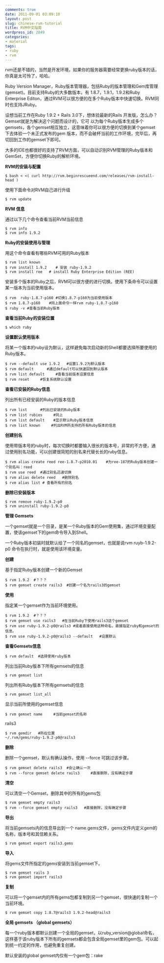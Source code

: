 ```yaml
---
comments: true
date: 2011-09-01 03:09:10
layout: post
slug: chinese-rvm-tutorial
title: RVM中文指南
wordpress_id: 2849
categories:
- material
tags:
- ruby
- rvm
---
```


rvm还是不错的，当然是开发环境，如果你的服务器需要经常更换ruby版本的话，你真是太可怜了，哈哈。

Ruby Version Manager，Ruby版本管理器，包括Ruby的版本管理和Gem库管理(gemset)。目前支持Ruby的大多数版本，有 1.8.7，1.9.1，1.9.2和Ruby Enterprise Editon，通过RVM可以很方便的在多个Ruby版本中快速切换。RVM同时也支持JRuby。

设想当前工作在Ruby 1.9.2 + Rails 3.0下，想体验最新的Rails 开发版，怎么办？Gemset就是为解决这个问题而设计的，它可 以为每个Ruby版本生成多个gemsets，各个gemset相互独立，这意味着你可以很方便的切换到某个gemset下去体验一个未正式发布的gem 版本，而不会破杯当前的工作环境，完毕后，再切回到工作的gemset下即可。

大多的IDE也都很好的支持了RVM方面，可以自动识别RVM管理的Ruby版本和GemSet，方便你切换Ruby的解析环境。



**RVM的安装与配置**


    
    
    $ bash < <( curl http://rvm.beginrescueend.com/releases/rvm-install-head )
    


使用下面命令对RVM自己进行升级


    
    
    $ rvm update
    



**RVM 信息**

通过以下几个命令查看当前RVM当前信息


    
    
    $ rvm info
    $ rvm info 1.9.2
    



**Ruby的安装使用与管理**

用这个命令查看有哪些RVM可用的Ruby版本


    
    
    $ rvm list known
    $ rvm install 1.9.2    # 安装 ruby-1.9.2
    $ rvm install ree   # install Ruby Enterprise Edition (REE)
    


 
安装多个版本的Ruby之后，RVM可以很方便的进行切换。使用下条命令可以设置某一版本为当前使用版本。


    
    
    $ rvm  ruby-1.8.7-p160 #切换1.8.7-p160为当前使用版本
    $ rvm 1.8.7-p160    #同上面命令一样rvm ruby-1.8.7-p160
    $ ruby -v #查看当前Ruby版本
    



**查看当前Ruby的安装位置**


    
    
    $ which ruby
    



**设置默认使用版本**

将某一个版本的ruby设为默认，这样避免每次启动新的Shell都要选择所要使用的Ruby版本。


    
    
    $ rvm --default use 1.9.2   #设置1.9.2为默认版本
    $ rvm default      #通过default可以快速回到默认版本
    $ rvm list default     #查看当前版本设置信息
    $ rvm reset     #恢复系统默认设置 
    



**查看已安装的Ruby信息**

列出所有已经安装的Ruby的版本信息


    
    
    $ rvm list      #列出已安装的Ruby版本
    $ rvm list rubies     #同上
    $ rvm list default    #显示默认Ruby版本信息
    $ rvm list known     #列出RVM所支持的所有Ruby版本的信息
    



**创建别名**

使用带版本号的ruby时，每次切换时都要输入很长的版本号，非常的不方便，通过使用别名功能，可以创建很简短的别名来代替长长的ruby信息。


    
    
    $ rvm alias create reed ree-1.8.7-p2010.01    #为ree-187的Ruby版本创建一个别名叫：reed
    $ rvm use reed  #通过别名迅速切换
    $ rvm alias delete reed   #删除别名
    $ rvm alias list # 查看所有的别名
    



**删除已安装版本**


    
    
    $ rvm remove ruby-1.9.2-p0
    $ rvm uninstall ruby-1.9.2-p0
    



**管理 Gemsets**

一个gemset就是一个目录，是某一个Ruby版本的Gem使用集，通过环境变量配置，使该gemset下的gem命令导入到Shell。

一个Ruby版本初装时就默认给了一个同名的gemset，也就是说rvm ruyb-1.9.2-p0 命令在执行时，就是使用该环境变量。

**创建**

基于指定Ruby版本创建一个新的Gemset


    
    
    $ rvm 1.9.2  #？？？
    $ rvm gemset create rails3  #创建一个名为rails3的gemset
    


 
**使用**

指定某一个gemset作为当前环境使用。


    
    
    $ rvm 1.9.2  #？？？
    $ rvm gemset use rails3   #在当前Ruby下使用rails3这个gemset
    $ rvm use ruby-1.9.2-p0@rails3 #或者直接使用这种命名，直接指定ruby和gemset的信息。
    $ rvm use ruby-1.9.2-p0@rails3 --default   #设置默认
    


 
**查看Gemsets信息**


    
    
    $ rvm default  #选择使用ruby版本
    



列出当前Ruby版本下所有gemsets的信息


    
    
    $ rvm gemset list
    



列出所有Ruby版本下所有gemsets的信息


    
    
    $ rvm gemset list_all
    



显示当前所使用的gemset信息


    
    
    $ rvm gemset name     #当前gemset的名称
    



rails3


    
    
    $ rvm gemdir   #所在位置
    ~/.rvm/gems/ruby-1.9.2-p0@rails3
    



**删除**

删除一个gemset，默认有确认操作，使用 --force 可跳过该步骤。


    
    
    $ rvm gemset delete rails3  #会让确认一次
    $ rvm --force gemset delete rails3     #直接删除，没有确定步骤
    



**清空**

可以清空一个Gemset，删除其中的所有的gems包


    
    
    $ rvm gemset empty rails3
    $ rvm --force gemset empty rails3   #直接删除，没有确定步骤
    


 
**导出**

将当前gemsets内的信息导出到一个 name.gems文件，gems文件内定义gem的名称，版本号和其信赖关系。


    
    
    $ rvm gemset export rails3.gems
    



**导入**

将gems文件所指定的gems安装到当前gemset下。


    
    
    $ rvm gemset rails 3
    $ rvm gemset import rails3 
    


 
**复制**

可以将一个gemset内的所有gems包都复制到另一个gemset，很快速的复制一个当前环境。


    
    
    $ rvm gemset copy 1.8.7@rails3 1.9.2-head@rails3
    



**全局 gemsets （global gemsets）**

每一个ruby版本都默认创建一个全局的gemset，以ruby_version@global命名，这样基于该ruby版本下所有的gemsets都会包含全局gemset里的gem包。可以起到统一约定的作用，也避免重复创建。

默认安装的global gemset内仅有一个gem包：rake
